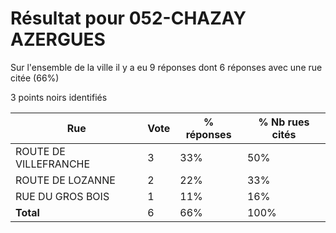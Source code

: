 # Résultat pour 052-CHAZAY AZERGUES

Sur l'ensemble de la ville il y a eu 9 réponses dont 6 réponses avec une rue citée (66%)

3 points noirs identifiés

| Rue | Vote | % réponses | % Nb rues cités|
|-----|------|------------|----------------|
| ROUTE DE VILLEFRANCHE | 3 | 33% | 50%|
| ROUTE DE LOZANNE | 2 | 22% | 33%|
| RUE DU GROS BOIS | 1 | 11% | 16%|
| **Total** | 6 | 66% | 100%|
